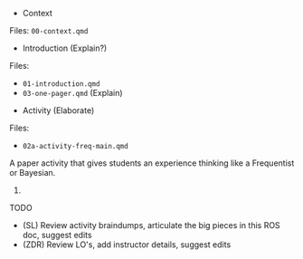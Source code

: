 
* Context

Files: `00-context.qmd`

* Introduction (Explain?)

Files: 
- `01-introduction.qmd`
- `03-one-pager.qmd` (Explain)

* Activity (Elaborate)

Files:
- `02a-activity-freq-main.qmd`

A paper activity that gives students an experience thinking like a Frequentist or Bayesian.

1. 

TODO
- (SL) Review activity braindumps, articulate the big pieces in this ROS doc, suggest edits
- (ZDR) Review LO's, add instructor details, suggest edits
